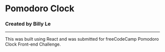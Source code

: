 # Pomodoro Clock
### Created by Billy Le
---
This was built using React and was submitted for freeCodeCamp Pomodoro Clock Front-end Challenge.
